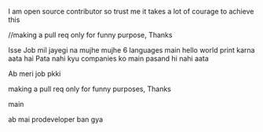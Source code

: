 


I am open source contributor so trust me it takes a lot of courage to achieve this 


//making a pull req only for funny purpose, Thanks


Isse Job mil jayegi na mujhe mujhe 6 languages main hello world print karna aata hai 
Pata nahi kyu companies ko main pasand hi nahi aata 


Ab meri job pkki

making a pull req only for funny purposes, Thanks

 main

ab mai prodeveloper ban gya
